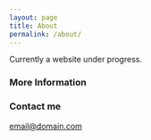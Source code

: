 ```yaml
---
layout: page
title: About
permalink: /about/
---
```


Currently a website under progress.

### More Information


### Contact me

[email@domain.com](mailto:mathematix.niser.ac.in)
